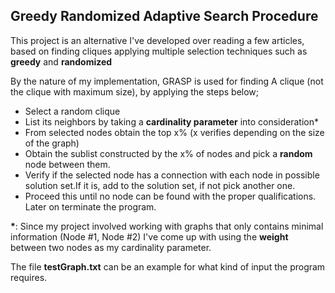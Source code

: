 <h2>Greedy Randomized Adaptive Search Procedure</h2>

<p>This project is an alternative I've developed over reading a few articles, based on finding cliques applying multiple selection techniques such as <b>greedy</b> and <b>randomized</b></p>
<p>By the nature of my implementation, GRASP is used for finding A clique (not the clique with maximum size), by applying the steps below;</p>
<p>
<ul>
    <li>Select a random clique</li>
    <li>List its neighbors by taking a <b>cardinality parameter</b> into consideration*</li>
    <li>From selected nodes obtain the top x% (x verifies depending on the size of the graph)</li>
    <li>Obtain the sublist constructed by the x% of nodes and pick a <b>random</b> node between them.</li>
     <li>Verify if the selected node has a connection with each node in possible solution set.If it is, add to the solution set, if not pick another one.</li>
     <li>Proceed this until no node can be found with the proper qualifications. Later on terminate the program.</li>
</ul>
</p>
<p><b>*</b>: Since my project involved working with graphs that only contains minimal information (Node #1, Node #2) I've come up with using the <b>weight</b> between two nodes as my cardinality parameter.</p>
<p>The file <b>testGraph.txt</b> can be an example for what kind of input the program requires.</p>